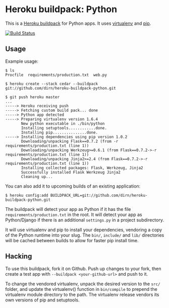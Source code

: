 Heroku buildpack: Python
========================

This is a [Heroku buildpack](http://devcenter.heroku.com/articles/buildpacks) for Python apps.
It uses [virtualenv](http://www.virtualenv.org/) and [pip](http://www.pip-installer.org/).

[![Build Status](https://secure.travis-ci.org/dirn/heroku-buildpack-python.png?branch=master)](http://travis-ci.org/dirn/heroku-buildpack-python)

Usage
-----

Example usage:

    $ ls
    Procfile  requirements/production.txt  web.py

    $ heroku create --stack cedar --buildpack git://github.com/dirn/heroku-buildpack-python.git

    $ git push heroku master
    ...
    -----> Heroku receiving push
    -----> Fetching custom build pack... done
    -----> Python app detected
    -----> Preparing virtualenv version 1.6.4
           New python executable in ./bin/python
           Installing setuptools............done.
           Installing pip...............done.
    -----> Installing dependencies using pip version 1.0.2
           Downloading/unpacking Flask==0.7.2 (from -r requirements/production.txt (line 1))
           Downloading/unpacking Werkzeug>=0.6.1 (from Flask==0.7.2->-r requirements/production.txt (line 1))
           Downloading/unpacking Jinja2>=2.4 (from Flask==0.7.2->-r requirements/production.txt (line 1))
           Installing collected packages: Flask, Werkzeug, Jinja2
           Successfully installed Flask Werkzeug Jinja2
           Cleaning up...

You can also add it to upcoming builds of an existing application:

    $ heroku config:add BUILDPACK_URL=git://github.com/dirn/heroku-buildpack-python.git

The buildpack will detect your app as Python if it has the file `requirements/production.txt` in the root. It will detect your app as Python/Django if there is an additional `settings.py` in a project subdirectory.

It will use virtualenv and pip to install your dependencies, vendoring a copy of the Python runtime into your slug.  The `bin/`, `include/` and `lib/` directories will be cached between builds to allow for faster pip install time.

Hacking
-------

To use this buildpack, fork it on Github.  Push up changes to your fork, then create a test app with `--buildpack <your-github-url>` and push to it.

To change the vendored virtualenv, unpack the desired version to the `src/` folder, and update the virtualenv() function in `bin/compile` to prepend the virtualenv module directory to the path. The virtualenv release vendors its own versions of pip and setuptools.
